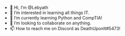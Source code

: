 - 👋 Hi, I’m @Lebyath
- 👀 I’m interested in learning all things IT.
- 🌱 I’m currently learning Python and CompTIA!
- 💞️ I’m looking to collaborate on anything.
- 📫 How to reach me on Discord as DeathUponIt#5473!

<!---
Lebyath/Lebyath is a ✨ special ✨ repository because its `README.md` (this file) appears on your GitHub profile.
You can click the Preview link to take a look at your changes.
--->
